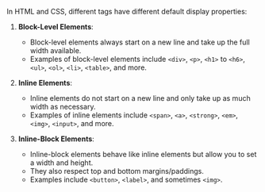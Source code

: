 In HTML and CSS, different tags have different default display properties:

1. **Block-Level Elements**:
   - Block-level elements always start on a new line and take up the full width available.
   - Examples of block-level elements include `<div>`, `<p>`, `<h1>` to `<h6>`, `<ul>`, `<ol>`, `<li>`, `<table>`, and more.

2. **Inline Elements**:
   - Inline elements do not start on a new line and only take up as much width as necessary.
   - Examples of inline elements include `<span>`, `<a>`, `<strong>`, `<em>`, `<img>`, `<input>`, and more.

3. **Inline-Block Elements**:
   - Inline-block elements behave like inline elements but allow you to set a width and height.
   - They also respect top and bottom margins/paddings.
   - Examples include `<button>`, `<label>`, and sometimes `<img>`.
